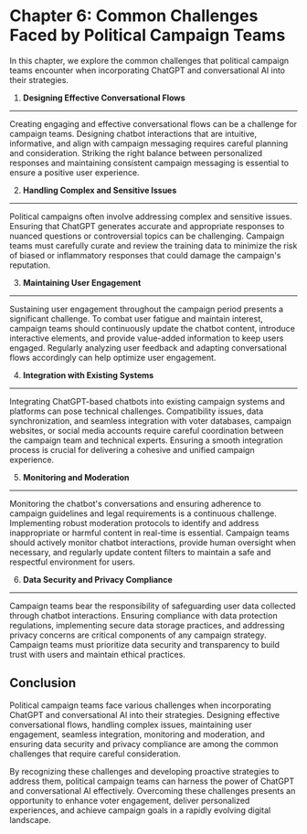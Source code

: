 Chapter 6: Common Challenges Faced by Political Campaign Teams
==============================================================

In this chapter, we explore the common challenges that political campaign teams encounter when incorporating ChatGPT and conversational AI into their strategies.

1. **Designing Effective Conversational Flows**
-----------------------------------------------

Creating engaging and effective conversational flows can be a challenge for campaign teams. Designing chatbot interactions that are intuitive, informative, and align with campaign messaging requires careful planning and consideration. Striking the right balance between personalized responses and maintaining consistent campaign messaging is essential to ensure a positive user experience.

2. **Handling Complex and Sensitive Issues**
--------------------------------------------

Political campaigns often involve addressing complex and sensitive issues. Ensuring that ChatGPT generates accurate and appropriate responses to nuanced questions or controversial topics can be challenging. Campaign teams must carefully curate and review the training data to minimize the risk of biased or inflammatory responses that could damage the campaign's reputation.

3. **Maintaining User Engagement**
----------------------------------

Sustaining user engagement throughout the campaign period presents a significant challenge. To combat user fatigue and maintain interest, campaign teams should continuously update the chatbot content, introduce interactive elements, and provide value-added information to keep users engaged. Regularly analyzing user feedback and adapting conversational flows accordingly can help optimize user engagement.

4. **Integration with Existing Systems**
----------------------------------------

Integrating ChatGPT-based chatbots into existing campaign systems and platforms can pose technical challenges. Compatibility issues, data synchronization, and seamless integration with voter databases, campaign websites, or social media accounts require careful coordination between the campaign team and technical experts. Ensuring a smooth integration process is crucial for delivering a cohesive and unified campaign experience.

5. **Monitoring and Moderation**
--------------------------------

Monitoring the chatbot's conversations and ensuring adherence to campaign guidelines and legal requirements is a continuous challenge. Implementing robust moderation protocols to identify and address inappropriate or harmful content in real-time is essential. Campaign teams should actively monitor chatbot interactions, provide human oversight when necessary, and regularly update content filters to maintain a safe and respectful environment for users.

6. **Data Security and Privacy Compliance**
-------------------------------------------

Campaign teams bear the responsibility of safeguarding user data collected through chatbot interactions. Ensuring compliance with data protection regulations, implementing secure data storage practices, and addressing privacy concerns are critical components of any campaign strategy. Campaign teams must prioritize data security and transparency to build trust with users and maintain ethical practices.

Conclusion
----------

Political campaign teams face various challenges when incorporating ChatGPT and conversational AI into their strategies. Designing effective conversational flows, handling complex issues, maintaining user engagement, seamless integration, monitoring and moderation, and ensuring data security and privacy compliance are among the common challenges that require careful consideration.

By recognizing these challenges and developing proactive strategies to address them, political campaign teams can harness the power of ChatGPT and conversational AI effectively. Overcoming these challenges presents an opportunity to enhance voter engagement, deliver personalized experiences, and achieve campaign goals in a rapidly evolving digital landscape.
